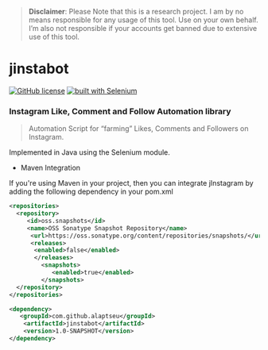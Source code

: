 > **Disclaimer**: Please Note that this is a research project. I am by no means responsible for any usage of this tool. Use on your own behalf. I’m also not responsible if your accounts get banned due to extensive use of this tool.

# jinstabot
[![GitHub license](https://img.shields.io/badge/License-GPL%20v3-blue.svg)](https://github.com/alaptseu/jinstabot/blob/master/LICENSE)
[![built with Selenium](https://img.shields.io/badge/built%20with-Selenium-red.svg)](https://github.com/SeleniumHQ/selenium)

### Instagram Like, Comment and Follow Automation library

> Automation Script for “farming” Likes, Comments and Followers on Instagram. 

Implemented in Java using the Selenium module.

* Maven Integration

If you're using Maven in your project, then you can integrate jInstagram by adding the following dependency in your pom.xml
	
```xml
<repositories>
  <repository>
     <id>oss.snapshots</id>
     <name>OSS Sonatype Snapshot Repository</name>
      <url>https://oss.sonatype.org/content/repositories/snapshots/</url>
      <releases>
       <enabled>false</enabled>
       </releases>
         <snapshots>
            <enabled>true</enabled>
         </snapshots>
  </repository>
</repositories>

<dependency>
   <groupId>com.github.alaptseu</groupId>
    <artifactId>jinstabot</artifactId>
    <version>1.0-SNAPSHOT</version>
</dependency>
```
